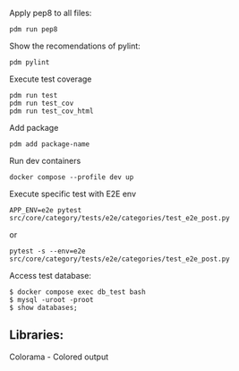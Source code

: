 Apply pep8 to all files:
```
pdm run pep8
```
Show the recomendations of pylint:
```
pdm pylint
```

Execute test coverage
```
pdm run test
pdm run test_cov
pdm run test_cov_html
```

Add package
```
pdm add package-name
```

Run dev containers
```
docker compose --profile dev up
```

Execute specific test with E2E env
```
APP_ENV=e2e pytest src/core/category/tests/e2e/categories/test_e2e_post.py
```
or
```
pytest -s --env=e2e src/core/category/tests/e2e/categories/test_e2e_post.py
```


Access test database:
```
$ docker compose exec db_test bash
$ mysql -uroot -proot
$ show databases;
```


## Libraries:
Colorama - Colored output